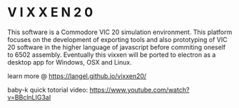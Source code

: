 # V I X X E N 2 0
This software is a Commodore VIC 20 simulation environment. This platform focuses on the development of exporting tools and also prototyping of VIC 20 software in the higher language of javascript before commiting oneself to 6502 assembly. Eventually this vixxen will be ported to electron as a desktop app for Windows, OSX and Linux.

learn more @ https://langel.github.io/vixxen20/

baby-k quick totorial video: https://www.youtube.com/watch?v=BBclnLIG3aI
